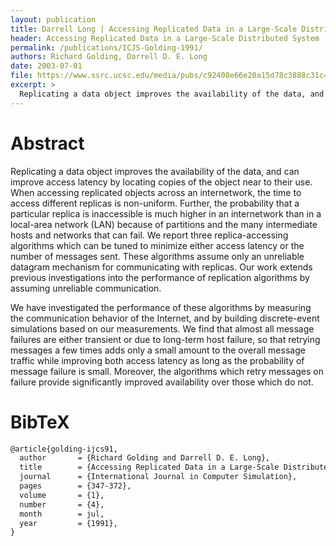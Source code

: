 ```yaml
---
layout: publication
title: Darrell Long | Accessing Replicated Data in a Large-Scale Distributed System
header: Accessing Replicated Data in a Large-Scale Distributed System
permalink: /publications/ICJS-Golding-1991/
authors: Richard Golding, Darrell D. E. Long
date: 2003-07-01
file: https://www.ssrc.ucsc.edu/media/pubs/c92408e66e20a15d78c3888c31c4b90e761320f1.pdf
excerpt: >
  Replicating a data object improves the availability of the data, and can improve access latency by locating copies of the object near to their use. When accessing replicated objects across an internetwork, the time to access different replicas is non-uniform.
---
```


# Abstract

Replicating a data object improves the availability of the data, and can improve access latency by locating copies of the object near to their use. When accessing replicated objects across an internetwork, the time to access different replicas is non-uniform. Further, the probability that a particular replica is inaccessible is much higher in an internetwork than in a local-area network (LAN) because of partitions and the many intermediate hosts and networks that can fail. We report three replica-accessing algorithms which can be tuned to minimize either access latency or the number of messages sent. These algorithms assume only an unreliable datagram mechanism for communicating with replicas. Our work extends previous investigations into the performance of replication algorithms by assuming unreliable communication.

We have investigated the performance of these algorithms by measuring the communication behavior of the Internet, and by building discrete-event simulations based on our measurements. We find that almost all message failures are either transient or due to long-term host failure, so that retrying messages a few times adds only a small amount to the overall message traffic while improving both access latency as long as the probability of message failure is small. Moreover, the algorithms which retry messages on failure provide significantly improved availability over those which do not.

# BibTeX

```latex
@article{golding-ijcs91,
  author       = {Richard Golding and Darrell D. E. Long},
  title        = {Accessing Replicated Data in a Large-Scale Distributed System},
  journal      = {International Journal in Computer Simulation},
  pages        = {347-372},
  volume       = {1},
  number       = {4},
  month        = jul,
  year         = {1991},
}
```
